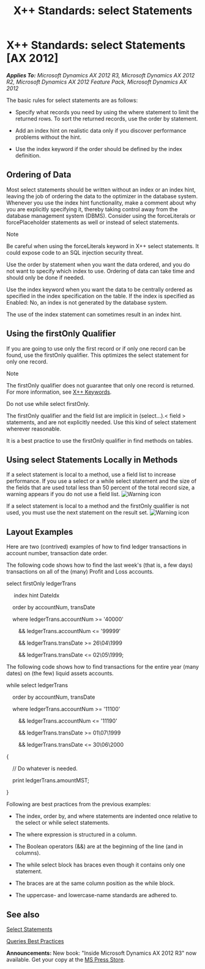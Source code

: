﻿---
title: 'X++ Standards: select Statements'
TOCTitle: 'X++ Standards: select Statements'
ms:assetid: bc884a0f-629c-49be-a2af-868a28d465a4
ms:mtpsurl: https://msdn.microsoft.com/en-us/library/Aa861766(v=AX.60)
ms:contentKeyID: 35250003
ms.date: 05/18/2015
mtps_version: v=AX.60
---

# X++ Standards: select Statements [AX 2012]


_**Applies To:** Microsoft Dynamics AX 2012 R3, Microsoft Dynamics AX 2012 R2, Microsoft Dynamics AX 2012 Feature Pack, Microsoft Dynamics AX 2012_

The basic rules for select statements are as follows:

  - Specify what records you need by using the where statement to limit the returned rows. To sort the returned records, use the order by statement.

  - Add an index hint on realistic data only if you discover performance problems without the hint.

  - Use the index keyword if the order should be defined by the index definition.

## Ordering of Data

Most select statements should be written without an index or an index hint, leaving the job of ordering the data to the optimizer in the database system. Whenever you use the index hint functionality, make a comment about why you are explicitly specifying it, thereby taking control away from the database management system (DBMS). Consider using the forceLiterals or forcePlaceholder statements as well or instead of select statements.


> [!NOTE]
> <P>Be careful when using the forceLiterals keyword in X++ select statements. It could expose code to an SQL injection security threat.</P>



Use the order by statement when you want the data ordered, and you do not want to specify which index to use. Ordering of data can take time and should only be done if needed.

Use the index keyword when you want the data to be centrally ordered as specified in the index specification on the table. If the index is specified as Enabled: No, an index is not generated by the database system.

The use of the index statement can sometimes result in an index hint. 

## Using the firstOnly Qualifier

If you are going to use only the first record or if only one record can be found, use the firstOnly qualifier. This optimizes the select statement for only one record.


> [!NOTE]
> <P>The firstOnly qualifier does not guarantee that only one record is returned. For more information, see <A href="x-keywords.md">X++ Keywords</A>.</P>



Do not use while select firstOnly.

The firstOnly qualifier and the field list are implicit in (select...).\< field \> statements, and are not explicitly needed. Use this kind of select statement wherever reasonable.

It is a best practice to use the firstOnly qualifier in find methods on tables. 

## Using select Statements Locally in Methods

If a select statement is local to a method, use a field list to increase performance. If you use a select or a while select statement and the size of the fields that are used total less than 50 percent of the total record size, a warning appears if you do not use a field list. ![Warning icon](images/Aa658028.WarningIcon(en-us,AX.60).gif "Warning icon")

If a select statement is local to a method and the firstOnly qualifier is not used, you must use the next statement on the result set. ![Warning icon](images/Aa658028.WarningIcon(en-us,AX.60).gif "Warning icon")

## Layout Examples

Here are two (contrived) examples of how to find ledger transactions in account number, transaction date order.

The following code shows how to find the last week's (that is, a few days) transactions on all of the (many) Profit and Loss accounts.

select firstOnly ledgerTrans

     index hint DateIdx

    order by accountNum, transDate

    where ledgerTrans.accountNum \>= '40000'    

        && ledgerTrans.accountNum \<= '99999'    

        && ledgerTrans.transDate \>= 26\\04\\1999

        && ledgerTrans.transDate \<= 02\\05\\1999;

The following code shows how to find transactions for the entire year (many dates) on (the few) liquid assets accounts.

while select ledgerTrans

    order by accountNum, transDate

    where ledgerTrans.accountNum \>= '11100'    

        && ledgerTrans.accountNum \<= '11190'    

        && ledgerTrans.transDate \>= 01\\07\\1999

        && ledgerTrans.transDate \<= 30\\06\\2000

{

    // Do whatever is needed.

    print ledgerTrans.amountMST;

}

Following are best practices from the previous examples:

  - The index, order by, and where statements are indented once relative to the select or while select statements.

  - The where expression is structured in a column.

  - The Boolean operators (&&) are at the beginning of the line (and in columns).

  - The while select block has braces even though it contains only one statement.

  - The braces are at the same column position as the while block.

  - The uppercase- and lowercase-name standards are adhered to.

## See also

[Select Statements](select-statements.md)

[Queries Best Practices](queries-best-practices.md)

  
**Announcements:** New book: "Inside Microsoft Dynamics AX 2012 R3" now available. Get your copy at the [MS Press Store](https://www.microsoftpressstore.com/store/inside-microsoft-dynamics-ax-2012-r3-9780735685109).

